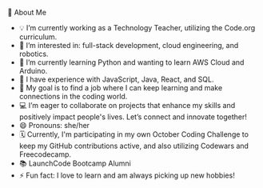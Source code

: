🌟 About Me

- 💡 I’m currently working as a Technology Teacher, utilizing the Code.org curriculum.
- 👀 I’m interested in: full-stack development, cloud engineering, and robotics.
- 🌱 I’m currently learning Python and wanting to learn AWS Cloud and Arduino.
- 🌟 I have experience with JavaScript, Java, React, and SQL.
- 🎯 My goal is to find a job where I can keep learning and make connections in the coding world.
- 💻 I’m eager to collaborate on projects that enhance my skills and positively impact people's lives. Let’s connect and innovate together!
- 😄 Pronouns: she/her
- 🗓️ Currently, I'm participating in my own October Coding Challenge to keep my GitHub contributions active, and also utilizing Codewars and Freecodecamp.
- 📚 LaunchCode Bootcamp Alumni
- ⚡ Fun fact: I love to learn and am always picking up new hobbies!

<!---
Pell35/Pell35 is a ✨ special ✨ repository because its `README.md` (this file) appears on your GitHub profile.
You can click the Preview link to take a look at your changes.
--->









